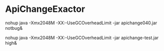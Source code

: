 # ApiChangeExactor

nohup java -Xmx2048M -XX:-UseGCOverheadLimit -jar apichange040.jar notbug&

nohup java -Xmx2048M -XX:-UseGCOverheadLimit -jar apichange-test.jar high&